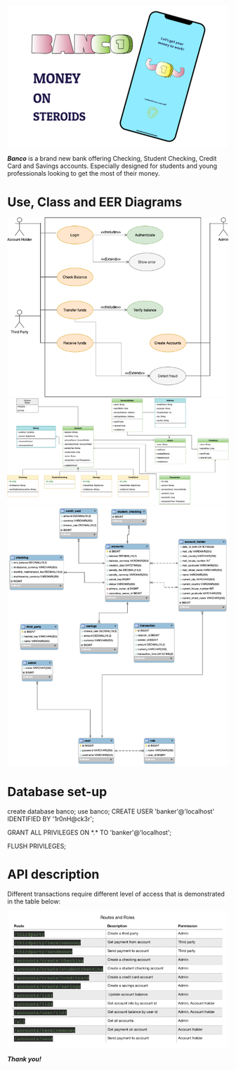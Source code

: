 <img alt="hero image" src="https://github.com/EN-IH-WDPT-JUN21/natyfromwonderland-Banco-midterm_project/blob/master/images/readme%20hero%20image.png">

***Banco*** is a brand new bank offering Checking, Student Checking, Credit Card and Savings accounts. Especially designed for students 
and young professionals looking to get the most of their money.


Use, Class and EER Diagrams
===========================

<img alt="use diagram" src="https://github.com/EN-IH-WDPT-JUN21/natyfromwonderland-Banco-midterm_project/blob/master/images/use%20case%20diagram.png">


<img alt="class diagram" src="https://github.com/EN-IH-WDPT-JUN21/natyfromwonderland-Banco-midterm_project/blob/master/images/class%20diagram%20v2.png">


<img alt="eer diagram" src="https://github.com/EN-IH-WDPT-JUN21/natyfromwonderland-Banco-midterm_project/blob/master/images/eer%20diagmam%20ultimo.png">


Database set-up
===========================

create database banco;
use banco;
CREATE USER 'banker'@'localhost' IDENTIFIED BY '1r0nH@ck3r';

GRANT ALL PRIVILEGES ON \*.\* TO 'banker'@'localhost';

FLUSH PRIVILEGES;


API description
===========================

Different transactions require different level of access that is demonstrated in the table below:

<img alt="access roles" src="https://github.com/EN-IH-WDPT-JUN21/natyfromwonderland-Banco-midterm_project/blob/master/images/roles.png">

***Thank you!***
